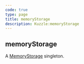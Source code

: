```yaml
---
code: true
type: page
title: memoryStorage
description: Kuzzle:memoryStorage
---
```


## memoryStorage

A [MemoryStorage](/sdk/java/2/core-classes/memory-storage) singleton.
